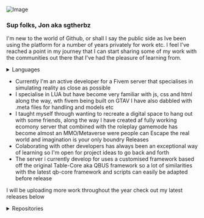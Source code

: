 ![Image](https://i.imgur.com/Oi8isF9.png)

### Sup folks, Jon aka sgtherbz 

I'm new to the world of Github, or shall I say the public side as Ive been using the platform for a number of years privately for work etc. I feel I've reached a point in my journey that I can start sharing some of my work with the communities out there that I've had the pleasure of learning from. 

<details>
  <summary>Languages</summary>

  
- LUA
- JS
- CSS
- HTML
  
</details>

- Currently I'm an active developer for a Fivem server that specialises in simulating reality as close as possible 
- I specialise in LUA but have become very familiar with js, css and html along the way, wth fivem being built on GTAV I have also dabbled with .meta files for handling and models etc  
- I taught myself through wanting to recreate a digital space to hang out with some friends, along the way I have created af fully working ecomony server that combined with the roleplay gamemode has become almost an MMO/Metaverse were people can Escape the real world and imagination is your only boundry 
Releases
- Colaborating with other developers has always been an exceptional way of learning so I'm open for project ideas to go back and forth 
- The server i currently develop for uses a customised framework based off the original Table-Core aka QBUS framework so a lot of similarities with the latest qb-core framework and scripts can easily be adapted before release

I will be uploading more work throughout the year check out my latest releases below



<details>
  <summary>Repositories</summary>

  
[Stolen Wheel script](https://github.com/sgtherbz/stolenrims)
  
</details>

 
